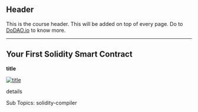 ## Header
This is the course header. This will be added on top of every page. Do to [DoDAO.io](https://www.dodao.io) to know more.

 ---
 
 ## Your First Solidity Smart Contract
 
  **title**
 
 [![title](https://img.youtube.com/vi/null/0.jpg)](https://www.youtube.com/watch?v=null)     
 
 details
    
 
 Sub Topics: solidity-compiler    
 
